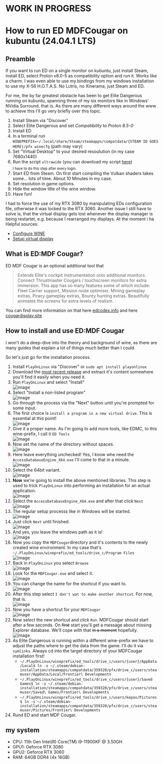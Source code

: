 # WORK IN PROGRESS

# How to run ED MDFCougar on kubuntu (24.04.1 LTS)

## Preamble
If you want to run ED on a single monitor on kubuntu, just install Steam, install ED, select Proton v8.0-5 as compatibility option and run it. Works like a charm. I was even able to use my bindings from my windows installation to use my X-56 H.O.T.A.S. No Lutris, no Xinerama, just Steam and ED.

For me, the by far greatest obstacle has been to get Elite Dangerous running on kubuntu, spanning three of my six monitors like in Windows' NVidia Surround, that is. As there are many different ways around the www to achieve this I'll go very briefly over this topic.

1. Install Steam via "Discover"
2. Select Elite Dangerous and set *Compatibility* to *Proton 8.5-0*
3. Install ED
4. In a terminal run ```WINEPREFIX=~/.local/share/Steam/steamapps/compatdata/{STEAM ID GOES HERE}/pfx winecfg``` (path may vary)
5. Set "Virtual Desktop" to your desired resoulution (in my case 7680x1440)
6. Run the script ```ultrawide``` (you can download my script [here](https://github.com/Kepas-Beleglorn/EDMDFCugar_kubuntu/blob/main/ultrawide))</br><sub>I have to do this step after every login.</sub>
8. Start ED from Steam. On first start compiling the Vulkan shaders takes some... lots of time. About 10 Minutes in my case.
9. Set resolution in game options.
10. Hide the window title of the wine window.
11. Have fun!

I had to force the use of my RTX 3080 by manipulating EDs configuration file, otherwise it was locked to the RTX 3060. Another issue I still have to solve is, that the virtual display gets lost whenever the display manager is being restartet, e.g. because I rearranged my displays. At the moment i ha
Helpful sources:
* [Configure WINE](https://www.reddit.com/r/SteamPlay/comments/aikukh/howto_doubletriple_monitor_setup_in_games_that/?rdt=36459)
* [Setup virtual display](https://unix.stackexchange.com/questions/585069/unable-to-add-a-virtual-display-to-xorg/585078#585078)

## What is ED:MDF Cougar?
ED MDF Cougar is an optional additional tool that 

>Extends Elite's cockpit instrumentation onto additional monitors. Connect Thrustmaster Cougars / touchscreen monitors for extra immersion. This app has so many features some of which include: Fleet Carrier support, Mission route optimiser, Mining gameplay extras, Piracy gameplay extras, Bounty hunting extras. Beautifully animates the screens for extra levels of realism.

You can find more information on that here [edcodex.info](https://edcodex.info/?m=tools&entry=488) and here [cougardisplay.site](http://cougardisplay.site/)

## How to install and use ED:MDF Cougar
I won't do a deep-dive into the theory and background of wine, as there are many guides that explain a lot of things much better than I could.

So let's just go for the installation process.
1. Install `PlayOnLinux` via "Discover" or `sudo apt install playonlinux`
2. Download the [most recent release](http://cougardisplay.site/downloadfiles.html) and extract it's content somewhere you'll find it easily when you need it.
3. Run `PlayOnLinux` and select "Install"</br>![image](https://github.com/user-attachments/assets/6358cc4d-72e6-496d-a54b-59cde1a2df3f)
4. Select "Install a non-listed program"</br>![image](https://github.com/user-attachments/assets/0f4889a4-44ba-428a-8bf5-03f22469bc2b)
5. Go through the process via the "Next" button until you're prompted for some input.
6. The first choice is `install a program in a new virtual drive`. This is essential at this point!</br>![image](https://github.com/user-attachments/assets/21f7409a-d6f1-4742-bef2-e7417756388c)
7. Give it a proper name. As I'm going to add more tools, like EDMC, to this wine-prefix, I call it `ED Tools`</br>![image](https://github.com/user-attachments/assets/938871e9-3096-4493-89a9-a248d082df5b)
8. Now set the name of the directory without spaces.</br>![image](https://github.com/user-attachments/assets/65b932fc-cb89-411c-9653-eecc00bc49c3)
10. Here leave everything unchecked! Yes, I know whe need the `AccessDatabaseEngine_X64.exe` I'll come to that in a minute.</br>![image](https://github.com/user-attachments/assets/3b6710de-3f0c-47f3-a3d6-835ec5099255)
11. Select the 64bit variant.</br>![image](https://github.com/user-attachments/assets/9b921d78-4e48-4cb3-a958-3b398c5681d4)
12. **Now** we're going to install the above mentioned libraries. This step is used to trick `PlayOnLinux` into performing an installation for an actual application.</br>![image](https://github.com/user-attachments/assets/16e700eb-d27e-49cc-b56b-4d4bd88c3d35)
13. Select the `AccessDatabaseEngine_X64.exe` and after that click `Next`</br>![image](https://github.com/user-attachments/assets/e058b6f6-aa3e-451a-9cd0-4998d481bf8d)
14. The regular setup processs like in Windows will be started.</br>![image](https://github.com/user-attachments/assets/47cd2c67-dc20-4310-9404-f9e26f5d2754)
15. Just click `Next` until finished.</br>![image](https://github.com/user-attachments/assets/eb43b5e0-a12b-4055-8ae0-fe7d6dd7567a)
16. And yes, you leave the windows path as it is!</br>![image](https://github.com/user-attachments/assets/272aa812-4f0c-4494-a5b7-835ebd340209)
17. Now you copy the `MDFCougar`directory and it's contents to the newly created wine environment. In my case that's `~/.PlayOnLinux/wineprefix/ed_tools/drive_c/Program Files`</br>![image](https://github.com/user-attachments/assets/d83a5a27-f6ce-4e7e-b09b-a1efc643a1ae)
18. Back in `PlayOnLinux` you select `Browse`</br>![image](https://github.com/user-attachments/assets/3cbef620-20e4-4ac3-a866-cc7fa895540b)
19. Look for the `MDFCougar.exe` and select it.</br>![image](https://github.com/user-attachments/assets/a47b653a-fdef-41dc-876f-a94693dab029)
20. You can change the name for the shortcut if you want to.</br>![image](https://github.com/user-attachments/assets/5fa32e1f-1b0d-42da-a7d1-009483c318f8)
21. After this step select `I don't wat to make another shortcut`. For now, that is.</br>![image](https://github.com/user-attachments/assets/37f5a1d0-a0c6-4787-9e8a-2444127ed6a4)
22. Now you have a shortcut for your `MDFCougar`</br>![image](https://github.com/user-attachments/assets/7cdb0781-399f-43c0-aa90-1e42cda757ee)
23. Now select the new shortcut and click `Run`. MDFCougar should start after a few seconds. On ~~first~~ start you'll get a message about missing Explorer database. We'll cope with that ~~in a moment~~ hopefully.</br>![image](https://github.com/user-attachments/assets/8df8b836-3c16-4809-85c3-e4801826b56e)
24. As Elite Dangerous is running within a different wine-prefix we have to adjust the paths where to get the data from the game. I'll do it via `symlinks`. Always cd into the target directory of your MDFCougar installation first!</br>
    - `~/.PlayOnLinux/wineprefix/ed_tools/drive_c/users/{user}/AppData/Local$ ln -s ~/.steam/debian-installation/steamapps/compatdata/359320/pfx/drive_c/users/steamuser/AppData/Local/Frontier\ Developments`
    - `~/.PlayOnLinux/wineprefix/ed_tools/drive_c/users/{user}/Saved Games$ ln -s ~/.steam/debian-installation/steamapps/compatdata/359320/pfx/drive_c/users/steamuser/Saved\ Games/Frontier\ Developments`
    - `~/.PlayOnLinux/wineprefix/ed_tools/drive_c/users/kepas/Pictures$ ln -s ~/.steam/debian-installation/steamapps/compatdata/359320/pfx/drive_c/users/steamuser/Pictures/Frontier\ Developments`
25. Rund ED and start MDF Cougar.   




## my system
* CPU:    11th Gen Intel(R) Core(TM) i9-11900KF @ 3.50GH
* GPU1:   Geforce RTX 3080
* GPU2:   Geforce RTX 3060
* RAM:    64GB DDR4 (4x 16GB)</sub>
